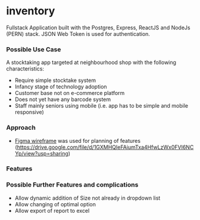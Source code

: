 # inventory

Fullstack Application built with the Postgres, Express, ReactJS and NodeJs (PERN) stack. JSON Web Token is used for authentication.

### Possible Use Case
A stocktaking app targeted at neighbourhood shop with the following characteristics:
- Require simple stocktake system
- Infancy stage of technology adoption
- Customer base not on e-commerce platform
- Does not yet have any barcode system
- Staff mainly seniors using mobile (i.e. app has to be simple and mobile responsive)

### Approach
 - [Figma wireframe](https://www.figma.com/file/DX7BSDh7fJHDqn5G6TrD9m/Project-4?node-id=0%3A1) was used for planning of features
 (https://drive.google.com/file/d/1GXMHQIeFAiumTxa4HfwLzWx0FVI6NCYp/view?usp=sharing) 

### Features


### Possible Further Features and complications
- Allow dynamic addition of Size not already in dropdown list
- Allow changing of optimal option
- Allow export of report to excel
